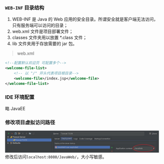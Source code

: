 
### `WEB-INF` 目录结构
1. WEB-INF 是 Java 的 Web 应用的安全目录。所谓安全就是客户端无法访问，只有服务端可以访问的目录；
2. web.xml 文件是项目部署文件；
3. classes 文件夹用以放置 *.class 文件；
4. lib 文件夹用于存放需要的 jar 包。
> web.xml
```xml
<!--配置默认欢迎页 可配置多个-->
<welcome-file-list>
    <!-- 以 "/" 开头代表项目根目录-->
    <welcome-file>/index.jsp</welcome-file>
</welcome-file-list>
```

### IDE 环境配置
略 JavaEE

### 修改项目虚拟访问路径

![虚拟路径](./_image/2017-11-19-16-30-36.jpg)
修改后访问`localhost:8080/JavaWeb/`，大小写敏感。

